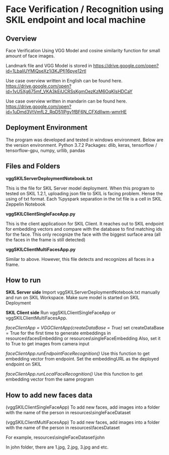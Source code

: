 # Face Verification / Recognition using SKIL endpoint and local machine

## Overview 

Face Verification Using VGG Model and cosine similarity function for small amount of face images.

Landmark file and VGG Model is stored in 
https://drive.google.com/open?id=1LbaliUYMlQseXz1i3KJPfj16pye12rtl

Use case overview written in English can be found here. https://drive.google.com/open?id=1vU5Xg675mf_VKA3kEiUCRSsKgmOezKzM6OqKIsHDCaY

Use case overview written in mandarin can be found here. https://drive.google.com/open?id=1uDmd3VtVmfL2_RqD51lPgv1fBF6N_CFXdIlwm-wmrHE

## Deployment Environment 
The program was developed and tested in windows environment. 
Below are the version environment. 
Python 3.7.2
Packages: dlib, keras, tensorflow / tensorflow-gpu, numpy, urllib, pandas

## Files and Folders
**vggSKILServerDeploymentNotebook.txt**

This is the file for SKIL Server model deployment. When this program to tested on SKIL 1.2.1, uploading json file to SKIL is facing problem. Hense the using of txt format. Each %pyspark separation in the txt file is a cell in SKIL Zeppelin Notebook

**vggSKILClientSingleFaceApp.py**

This is the client applicatioon for SKIL Client. It reaches out to SKIL endpoint for embedding vectors and compare with the database to find matching ids for the face. This only recognize the face with the biggest surface area (all the faces in the frame is still detected) 

**vggSKILClientMultiFacesApp.py**

Similar to above. However, this file detects and recognizes all faces in a frame. 

## How to run

**SKIL Server side**
Import vggSKILServerDeploymentNotebook.txt manually and run on SKIL Workspace. Make sure model is started on SKIL Deployment

**SKIL Client side**
Run vggSKILClientSingleFaceApp or vggSKILClientMultiFacesApp.

*faceClientApp = VGGClientApp(createDataBase = True)*
set createDataBase = True for the first time to generate embeddings in resources\facesEmbedding or resources\singleFaceEmbedding
Also, set it to True to get images from camera input

*faceClientApp.runEndpointFaceRecognition()*
Use this function to get embedding vector from endpoint.
Set the embeddingURL as the deployed endpoint on SKIL

*faceClientApp.runLocalFaceRecognition()*
Use this function to get embedding vector from the same program

## How to add new faces data 

(vggSKILClientSingleFaceApp) To add new faces, add images into a folder with the name of the person in resources\singleFaceDataset

(vggSKILClientMultiFacesApp) To add new faces, add images into a folder with the name of the person in resources\facesDataset

For example, resources\singleFaceDataset\john

In john folder, there are 1.jpg, 2.jpg, 3.jpg and etc. 
